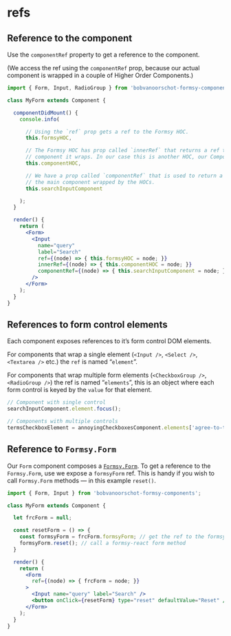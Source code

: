 # refs

## Reference to the component

Use the `componentRef` property to get a reference to the component.

(We access the ref using the `componentRef` prop, because our actual component is wrapped in a couple of Higher Order Components.)

```jsx
import { Form, Input, RadioGroup } from 'bobvanoorschot-formsy-components';

class MyForm extends Component {

  componentDidMount() {
    console.info(

      // Using the `ref` prop gets a ref to the Formsy HOC.
      this.formsyHOC,

      // The Formsy HOC has prop called `innerRef` that returns a ref to the
      // component it wraps. In our case this is another HOC, our Component HOC.
      this.componentHOC,

      // We have a prop called `componentRef` that is used to return a ref to
      // the main component wrapped by the HOCs.
      this.searchInputComponent

    );
  }

  render() {
    return (
      <Form>
        <Input
          name="query"
          label="Search"
          ref={(node) => { this.formsyHOC = node; }}
          innerRef={(node) => { this.componentHOC = node; }}
          componentRef={(node) => { this.searchInputComponent = node; }}
        />
      </Form>
    );
  }
}
```

## References to form control elements

Each component exposes references to it’s form control DOM elements.

For components that wrap a single element (`<Input />`, `<Select />`, `<Textarea />` etc.) the `ref` is named “`element`”.

For components that wrap multiple form elements (`<CheckboxGroup />`, `<RadioGroup />`) the ref is named “`elements`”, this is an object where each form control is keyed by the `value` for that element.

```jsx
// Component with single control
searchInputComponent.element.focus();

// Components with multiple controls
termsCheckboxElement = annoyingCheckboxesComponent.elements['agree-to-terms'];
```

## Reference to `Formsy.Form`

Our `Form` component composes a [`Formsy.Form`](https://github.com/christianalfoni/formsy-react/blob/master/API.md#formsyform). To get a reference to the `Formsy.Form`, use we expose a `formsyForm` ref. This is handy if you wish to call `Formsy.Form` methods — in this example `reset()`.

```jsx
import { Form, Input } from 'bobvanoorschot-formsy-components';

class MyForm extends Component {

  let frcForm = null;

  const resetForm = () => {
    const formsyForm = frcForm.formsyForm; // get the ref to the formsy-react form
    formsyForm.reset(); // call a formsy-react form method
  }

  render() {
    return (
      <Form
        ref={(node) => { frcForm = node; }}
      >
        <Input name="query" label="Search" />
        <button onClick={resetForm} type="reset" defaultValue="Reset" />
      </Form>
    );
  }
}
```
